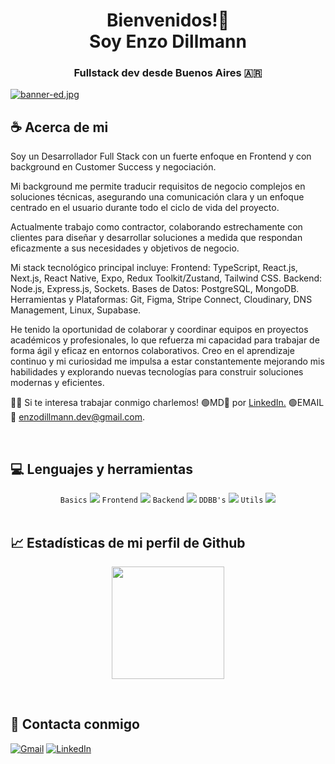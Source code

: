 <h1 align="center">Bienvenidos!🙌 </br> Soy Enzo Dillmann</h1>
<h3 align="center">Fullstack dev desde Buenos Aires 🇦🇷</h3>

[![banner-ed.jpg](https://i.postimg.cc/TwYHDGLH/Agregar-un-t-tulo.jpg)](https://postimg.cc/R3yTkkTc)
<br/>

## ☕ Acerca de mi

Soy un Desarrollador Full Stack con un fuerte enfoque en Frontend y con background en Customer Success y negociación.

Mi background me permite traducir requisitos de negocio complejos en soluciones técnicas, asegurando una comunicación clara y un enfoque centrado en el usuario durante todo el ciclo de vida del proyecto.

Actualmente trabajo como contractor, colaborando estrechamente con clientes para diseñar y desarrollar soluciones a medida que respondan eficazmente a sus necesidades y objetivos de negocio.

Mi stack tecnológico principal incluye:
Frontend: TypeScript, React.js, Next.js, React Native, Expo, Redux Toolkit/Zustand, Tailwind CSS.
Backend: Node.js, Express.js, Sockets.
Bases de Datos: PostgreSQL, MongoDB.
Herramientas y Plataformas: Git, Figma, Stripe Connect, Cloudinary, DNS Management, Linux, Supabase.

He tenido la oportunidad de colaborar y coordinar equipos en proyectos académicos y profesionales, lo que refuerza mi capacidad para trabajar de forma ágil y eficaz en entornos colaborativos. Creo en el aprendizaje continuo y mi curiosidad me impulsa a estar constantemente mejorando mis habilidades y explorando nuevas tecnologías para construir soluciones modernas y eficientes.
    
👋🏻 Si te interesa trabajar conmigo charlemos! 🟢MD📨 por <a href="https://www.linkedin.com/in/efdillmann/">LinkedIn.</a> 🟢EMAIL📩 enzodillmann.dev@gmail.com.


<br/>

## 💻 Lenguajes y herramientas
<div align="center"> 
<code>Basics</code>
<img src="https://skillicons.dev/icons?i=html,css,js,ts" />
<code>Frontend</code>
<img src="https://skillicons.dev/icons?i=react,redux,tailwind,vite" />
<code>Backend</code>
<img src="https://skillicons.dev/icons?i=nodejs,express,sequelize" />
<code>DDBB's</code>
<img src="https://skillicons.dev/icons?i=mongodb,postgres" />
<code>Utils</code>
<img src="https://skillicons.dev/icons?i=git,vscode,powershell,postman,figma,jest" />
</div>

<br/>

## 📈 Estadísticas de mi perfil de Github

<p align="center">
    <a href="https://github.com/EFDillmann">
        <img height="180em" src="https://github-readme-stats.vercel.app/api/top-langs/?username=EFDillmann&hide_border=true&layout=compact&theme=tokyonight&hide=jupyter%20notebook"/>
    </a>
</p>

<br/>

## 📨 Contacta conmigo

[![Gmail](https://img.shields.io/badge/Gmail-D14836?style=for-the-badge&logo=gmail&logoColor=white)](mailto:dillmanncode1999@gmail.com)
[![LinkedIn](https://img.shields.io/badge/LinkedIn-0077B5?style=for-the-badge&logo=linkedin&logoColor=white)](https://www.linkedin.com/in/efdillmann/)

<br/>
